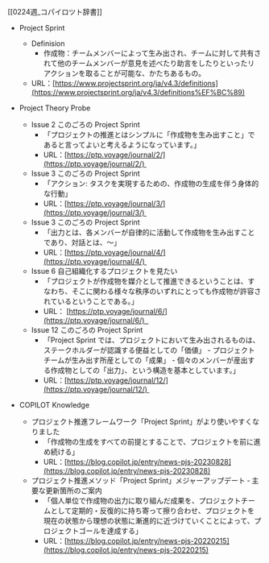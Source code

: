 [[0224週_コパイロツト辞書]]
- Project Sprint
	- Definision
		- 作成物：チームメンバーによって生み出され、チームに対して共有されて他のチームメンバーが意見を述べたり助言をしたりといったリアクションを取ることが可能な、かたちあるもの。
	- URL：[https://www.projectsprint.org/ja/v4.3/definitions](https://www.projectsprint.org/ja/v4.3/definitions%EF%BC%89)
    
- Project Theory Probe
	- Issue 2 このごろの Project Sprint 
		- 「プロジェクトの推進とはシンプルに「作成物を生み出すこと」であると言ってよいと考えるようになっています。」
		- URL：[https://ptp.voyage/journal/2/](https://ptp.voyage/journal/2/) 
	- Issue 3 このごろの Project Sprint 
		- 「アクション: タスクを実現するための、作成物の生成を伴う身体的な行動」
		- URL：[https://ptp.voyage/journal/3/](https://ptp.voyage/journal/3/) 
	- Issue 3 このごろの Project Sprint 
		- 「出力とは、各メンバーが自律的に活動して作成物を生み出すことであり、対話とは、〜」
		- URL：[https://ptp.voyage/journal/4/](https://ptp.voyage/journal/4/) 
	- Issue 6 自己組織化するプロジェクトを見たい
		- 「プロジェクトが作成物を媒介として推進できるということは、すなわち、そこに関わる様々な秩序のいずれにとっても作成物が許容されているということである。」
		- URL： [https://ptp.voyage/journal/6/](https://ptp.voyage/journal/6/)  
	- Issue 12 このごろの Project Sprint 
		- 「Project Sprint では、プロジェクトにおいて生み出されるものは、ステークホルダーが認識する便益としての「価値」 - プロジェクトチームが生み出す所産としての「成果」 - 個々のメンバーが産出する作成物としての「出力」、という構造を基本としています。」
		- URL：[https://ptp.voyage/journal/12/](https://ptp.voyage/journal/12/) 
- COPILOT Knowledge
	- プロジェクト推進フレームワーク「Project Sprint」がより使いやすくなりました
		- 「作成物の生成をすべての前提とすることで、プロジェクトを前に進め続ける」
		- URL：[https://blog.copilot.jp/entry/news-pjs-20230828](https://blog.copilot.jp/entry/news-pjs-20230828)
	- プロジェクト推進メソッド「Project Sprint」メジャーアップデート ‐ 主要な更新箇所のご案内
		- 「個人単位で作成物の出力に取り組んだ成果を、プロジェクトチームとして定期的・反復的に持ち寄って擦り合わせ、プロジェクトを現在の状態から理想の状態に漸進的に近づけていくことによって、プロジェクトゴールを達成する」
		- URL：[https://blog.copilot.jp/entry/news-pjs-20220215](https://blog.copilot.jp/entry/news-pjs-20220215)